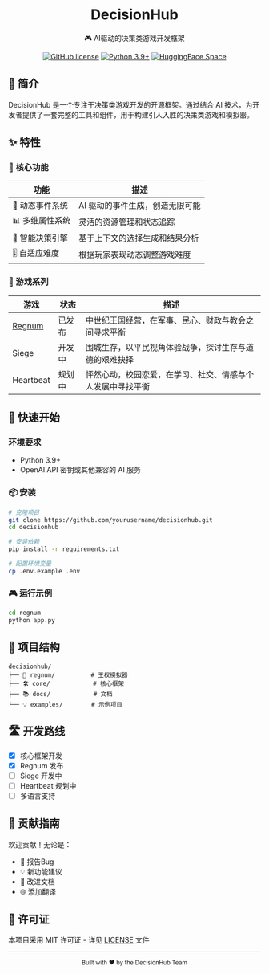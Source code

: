 <div align="center">

# DecisionHub

🎮 AI驱动的决策类游戏开发框架

[![GitHub license](https://img.shields.io/github/license/yourusername/decisionhub)](https://github.com/yourusername/decisionhub/blob/main/LICENSE)
[![Python 3.9+](https://img.shields.io/badge/python-3.9+-blue.svg)](https://www.python.org/downloads/)
[![HuggingFace Space](https://img.shields.io/badge/🤗-HuggingFace%20Space-yellow.svg)](https://huggingface.co/spaces/Gemini1926/Regnum)

</div>

## 🌟 简介

DecisionHub 是一个专注于决策类游戏开发的开源框架。通过结合 AI 技术，为开发者提供了一套完整的工具和组件，用于构建引人入胜的决策类游戏和模拟器。

## ✨ 特性

### 🎯 核心功能
| 功能 | 描述 |
|------|------|
| 🤖 动态事件系统 | AI 驱动的事件生成，创造无限可能 |
| 📊 多维属性系统 | 灵活的资源管理和状态追踪 |
| 🧠 智能决策引擎 | 基于上下文的选择生成和结果分析 |
| 🎚️ 自适应难度 | 根据玩家表现动态调整游戏难度 |

### 🎨 游戏系列

| 游戏 | 状态 | 描述 |
|------|------|------|
| [Regnum](https://huggingface.co/spaces/Gemini1926/Regnum) | 已发布 | 中世纪王国经营，在军事、民心、财政与教会之间寻求平衡 |
| Siege | 开发中 | 围城生存，以平民视角体验战争，探讨生存与道德的艰难抉择 |
| Heartbeat | 规划中 | 怦然心动，校园恋爱，在学习、社交、情感与个人发展中寻找平衡 |

## 🚀 快速开始

### 环境要求
- Python 3.9+
- OpenAI API 密钥或其他兼容的 AI 服务

### 📦 安装

```bash
# 克隆项目
git clone https://github.com/yourusername/decisionhub.git
cd decisionhub

# 安装依赖
pip install -r requirements.txt

# 配置环境变量
cp .env.example .env
```

### 🎮 运行示例

```bash
cd regnum
python app.py
```

## 📂 项目结构

```
decisionhub/
├── 🏰 regnum/          # 王权模拟器
├── 🛠️ core/            # 核心框架
├── 📚 docs/            # 文档
└── 💡 examples/        # 示例项目
```

## 🛣️ 开发路线

- [x] 核心框架开发
- [x] Regnum 发布
- [ ] Siege 开发中
- [ ] Heartbeat 规划中
- [ ] 多语言支持

## 🤝 贡献指南

欢迎贡献！无论是：
- 🐛 报告Bug
- 💡 新功能建议
- 📝 改进文档
- 🌐 添加翻译

## 📄 许可证

本项目采用 MIT 许可证 - 详见 [LICENSE](LICENSE) 文件

---

<div align="center">
  <sub>Built with ❤️ by the DecisionHub Team</sub>
</div>